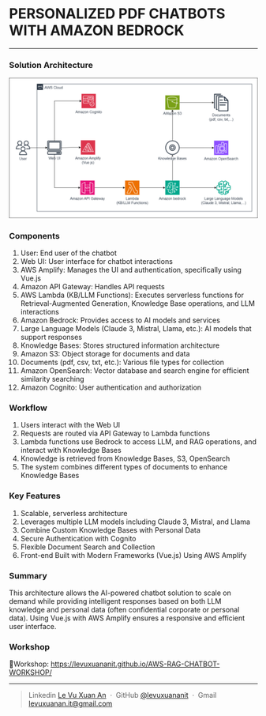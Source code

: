 # PERSONALIZED PDF CHATBOTS WITH AMAZON BEDROCK
---
### Solution Architecture
![1.AWSServerlessChatbotArchitecture](static/images/1.Introduction/1.AWSServerlessChatbotArchitecture.png)

### Components
1. User: End user of the chatbot
2. Web UI: User interface for chatbot interactions
3. AWS Amplify: Manages the UI and authentication, specifically using Vue.js
4. Amazon API Gateway: Handles API requests
5. AWS Lambda (KB/LLM Functions): Executes serverless functions for Retrieval-Augmented Generation, Knowledge Base operations, and LLM interactions
6. Amazon Bedrock: Provides access to AI models and services
7. Large Language Models (Claude 3, Mistral, Llama, etc.): AI models that support responses
8. Knowledge Bases: Stores structured information architecture
9. Amazon S3: Object storage for documents and data
10. Documents (pdf, csv, txt, etc.): Various file types for collection
11. Amazon OpenSearch: Vector database and search engine for efficient similarity searching
12. Amazon Cognito: User authentication and authorization

### Workflow
1. Users interact with the Web UI
2. Requests are routed via API Gateway to Lambda functions
3. Lambda functions use Bedrock to access LLM, and RAG operations, and interact with Knowledge Bases
4. Knowledge is retrieved from Knowledge Bases, S3, OpenSearch
5. The system combines different types of documents to enhance Knowledge Bases

### Key Features
1. Scalable, serverless architecture
2. Leverages multiple LLM models including Claude 3, Mistral, and Llama
3. Combine Custom Knowledge Bases with Personal Data
4. Secure Authentication with Cognito
5. Flexible Document Search and Collection
6. Front-end Built with Modern Frameworks (Vue.js) Using AWS Amplify

### Summary
This architecture allows the AI-powered chatbot solution to scale on demand while providing intelligent responses based on both LLM knowledge and personal data (often confidential corporate or personal data). Using Vue.js with AWS Amplify ensures a responsive and efficient user interface.

### Workshop
🔻Workshop: https://levuxuananit.github.io/AWS-RAG-CHATBOT-WORKSHOP/

---

> Linkedin [Le Vu Xuan An](https://www.linkedin.com/in/levuxuanan/) &nbsp;&middot;&nbsp;
> GitHub [@levuxuananit](https://github.com/levuxuananit) &nbsp;&middot;&nbsp;
> Gmail [levuxuanan.it@gmail.com](https://www.linkedin.com/in/levuxuanan/)
